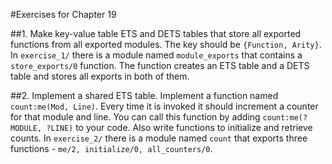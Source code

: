 #Exercises for Chapter 19

##1. Make key-value table ETS and DETS tables that store all exported functions from all exported modules. The key should be `{Function, Arity}`.
In `exercise_1/` there is a module named `module_exports` that contains a `store_exports/0` function. The function creates an ETS table and a DETS table and stores all exports in both of them.

##2. Implement a shared ETS table. Implement a function named `count:me(Mod, Line)`. Every time it is invoked it should increment a counter for that module and line. You can call this function by adding `count:me(?MODULE, ?LINE)` to your code. Also write functions to initialize and retrieve counts.
In `exercise_2/` there is a module named `count` that exports three functions - `me/2, initialize/0, all_counters/0`.
